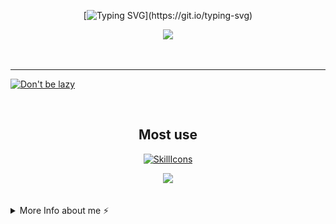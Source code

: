 <div align="center">

[![Typing SVG](https://readme-typing-svg.demolab.com?font=Nunito&weight=800&size=28&duration=3000&pause=1000&color=F791BF&center=true&width=460&lines=Hi!;Welcome+to+Cloudwhile+Profile!;Happy+Comes+From+Interests!)](https://git.io/typing-svg)



![](https://github-readme-stats.vercel.app/api?username=cloudwhile&theme=dracula)



<!--[![Top Langs](https://github-readme-stats.vercel.app/api/top-langs/?username=cloudwhile&layout=compact)](#)-->
</div>
<br/><hr/>
  
[![Don't be lazy](https://github-readme-activity-graph.vercel.app/graph?username=cloudwhile&theme=rogue&hide_border=true&custom_title=Working%20Times)](https://github.com/cloudwhile)

<!--[![Star History Chart](https://api.star-history.com/svg?repos=cloudwhile/tpcl&type=Timeline)](https://github.com/cloudwhile/tpcl)-->
<br/>
<div align="center">

## Most use
[![SkillIcons](https://skillicons.dev/icons?i=c,cpp,py,php,html,js,css,tailwind,vue,ts)](https://skillicons.dev) 

![](https://github-readme-stats.vercel.app/api/top-langs?username=cloudwhile&layout=compact&langs_count=8&theme=dracula)
</div>
<br/>
<details>
  <summary>More Info about me ⚡</summary>
  <br/>

<!--START_SECTION:waka-->
![Code Time](http://img.shields.io/badge/Code%20Time-144%20hrs%2024%20mins-blue)

![Lines of code](https://img.shields.io/badge/From%20Hello%20World%20I%27ve%20Written-34.3%20thousand%20lines%20of%20code-blue)

**I'm a Night 🦉** 

```text
🌞 Morning                23 commits          ██░░░░░░░░░░░░░░░░░░░░░░░   09.35 % 
🌆 Daytime                60 commits          ██████░░░░░░░░░░░░░░░░░░░   24.39 % 
🌃 Evening                162 commits         ████████████████░░░░░░░░░   65.85 % 
🌙 Night                  1 commits           ░░░░░░░░░░░░░░░░░░░░░░░░░   00.41 % 
```
📅 **I'm Most Productive on Friday** 

```text
Monday                   17 commits          ██░░░░░░░░░░░░░░░░░░░░░░░   06.91 % 
Tuesday                  16 commits          ██░░░░░░░░░░░░░░░░░░░░░░░   06.50 % 
Wednesday                48 commits          █████░░░░░░░░░░░░░░░░░░░░   19.51 % 
Thursday                 24 commits          ██░░░░░░░░░░░░░░░░░░░░░░░   09.76 % 
Friday                   63 commits          ██████░░░░░░░░░░░░░░░░░░░   25.61 % 
Saturday                 57 commits          ██████░░░░░░░░░░░░░░░░░░░   23.17 % 
Sunday                   21 commits          ██░░░░░░░░░░░░░░░░░░░░░░░   08.54 % 
```


📊 **This Week I Spent My Time On** 

```text
🕑︎ Time Zone: Asia/Shanghai

💬 Programming Languages: 
TOML                     55 mins             ███████████░░░░░░░░░░░░░░   44.64 % 
Markdown                 51 mins             ██████████░░░░░░░░░░░░░░░   41.39 % 
C                        10 mins             ██░░░░░░░░░░░░░░░░░░░░░░░   08.19 % 
HTML                     6 mins              █░░░░░░░░░░░░░░░░░░░░░░░░   05.57 % 
JSON                     0 secs              ░░░░░░░░░░░░░░░░░░░░░░░░░   00.14 % 

🔥 Editors: 
VS Code                  2 hrs 3 mins        █████████████████████████   100.00 % 
```

**I Mostly Code in Python** 

```text
Python                   2 repos             ██████░░░░░░░░░░░░░░░░░░░   25.00 % 
C++                      2 repos             ██████░░░░░░░░░░░░░░░░░░░   25.00 % 
Java                     1 repo              ███░░░░░░░░░░░░░░░░░░░░░░   12.50 % 
JavaScript               1 repo              ███░░░░░░░░░░░░░░░░░░░░░░   12.50 % 
Vue                      1 repo              ███░░░░░░░░░░░░░░░░░░░░░░   12.50 % 
```



**Timeline**

![Lines of Code chart](https://raw.githubusercontent.com/Cloudwhile/Cloudwhile/main/assets/bar_graph.png)


<!--END_SECTION:waka-->
</details>
